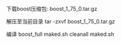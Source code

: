 

下载boost压缩包:
boost_1_75_0.tar.gz

解压至当前目录
tar -zxvf boost_1_75_0.tar.gz

编译 boost_full
maked.sh cleanall
maked.sh